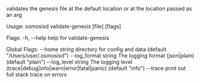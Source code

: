 validates the genesis file at the default location or at the location passed as an arg

Usage:
  osmosisd validate-genesis [file] [flags]

Flags:
  -h, --help   help for validate-genesis

Global Flags:
      --home string         directory for config and data (default "/Users/user/.osmosisd")
      --log_format string   The logging format (json|plain) (default "plain")
      --log_level string    The logging level (trace|debug|info|warn|error|fatal|panic) (default "info")
      --trace               print out full stack trace on errors
